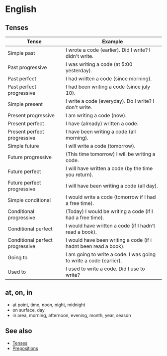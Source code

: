 # English

## Tenses

Tense | Example
--- | ---
Simple past                       | I wrote a code (earlier). Did I write? I didn't write.
Past progressive                  | I was writing a code (at 5:00 yesterday).
Past perfect                      | I had written a code (since morning).
Past perfect progressive          | I had been writing a code (since july 10).
Simple present                    | I write a code (everyday). Do I write? I don't write.
Present progressive               | I am writing a code (now).
Present perfect                   | I have (already) written a code.
Present perfect progressive       | I have been writing a code (all morning).
Simple future                     | I will write a code (tomorrow).
Future progressive                | (This time tomorrow) I will be writing a code.
Future perfect                    | I will have written a code (by the time you return).
Future perfect progressive        | I will have been writing a code (all day).
Simple conditional                | I would write a code (tomorrow if I had a free time).
Conditional progressive           | (Today) I would be writing a code (if I had a free time).
Conditional perfect               | I would have written a code (if I hadn't read a book).
Conditional perfect progressive   | I would have been writing a code (if i hadnt been read a book).
Going to                          | I am going to write a code. I was going to write a code (earlier).
Used to                           | I used to write a code. Did I use to write?

## at, on, in

* at point, time, noon, night, midnight
* on surface, day
* in area, morning, afternoon, evening, month, year, season

## See also

* [Tenses](https://www.ego4u.com/en/cram-up/grammar/tenses)
* [Prepositions](https://www.ego4u.com/en/cram-up/grammar/prepositions)
